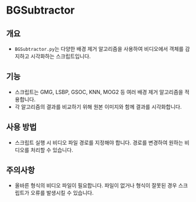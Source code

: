 # BGSubtractor

## 개요
- `BGSubtractor.py`는 다양한 배경 제거 알고리즘을 사용하여 비디오에서 객체를 감지하고 시각화하는 스크립트입니다.

## 기능
- 스크립트는 GMG, LSBP, GSOC, KNN, MOG2 등 여러 배경 제거 알고리즘을 적용합니다.
- 각 알고리즘의 결과를 비교하기 위해 원본 이미지와 함께 결과를 시각화합니다.

## 사용 방법
- 스크립트 실행 시 비디오 파일 경로를 지정해야 합니다. 경로를 변경하여 원하는 비디오를 처리할 수 있습니다.

## 주의사항
- 올바른 형식의 비디오 파일이 필요합니다. 파일이 없거나 형식이 잘못된 경우 스크립트가 오류를 발생시킬 수 있습니다.

